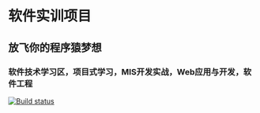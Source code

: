 # 软件实训项目
## 放飞你的程序猿梦想
### 软件技术学习区，项目式学习，MIS开发实战，Web应用与开发，软件工程

[![Build status](https://dev.azure.com/YZJ666/PartsUnlimited/_apis/build/status/PartsUnlimited-.NET%20Desktop-CI)](https://dev.azure.com/YZJ666/PartsUnlimited/_build/latest?definitionId=3)
